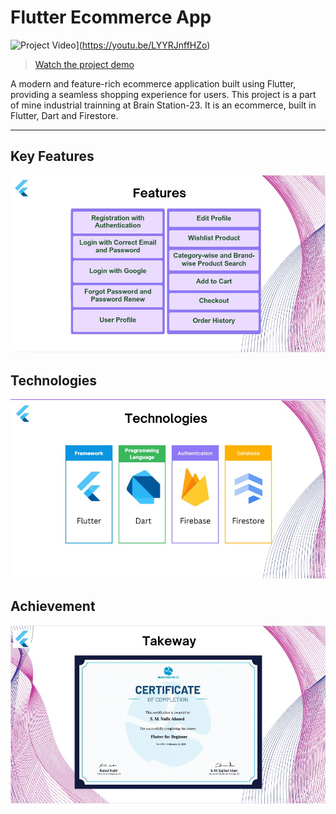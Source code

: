# Flutter Ecommerce App

![Project Video](https://img.youtube.com/vi/LYYRJnffHZo/0.jpg)](https://youtu.be/LYYRJnffHZo)
> [Watch the project demo](https://youtu.be/LYYRJnffHZo)

A modern and feature-rich ecommerce application built using Flutter, providing a seamless shopping experience for users.
This project is a part of mine industrial trainning at Brain Station-23. It is an ecommerce, built in Flutter, Dart and Firestore.

---

## Key Features

![Features](features.jpg)

## Technologies

![Technologies](tech.jpg)

## Achievement

![Achievement](certificate.jpg)

